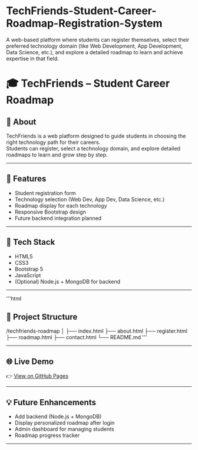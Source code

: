# TechFriends-Student-Career-Roadmap-Registration-System
A web-based platform where students can register themselves, select their preferred technology domain (like Web Development, App Development, Data Science, etc.), and explore a detailed roadmap to learn and achieve expertise in that field.

# 🎓 TechFriends – Student Career Roadmap

## 🧠 About
TechFriends is a web platform designed to guide students in choosing the right technology path for their careers.  
Students can register, select a technology domain, and explore detailed roadmaps to learn and grow step by step.

---

## 🚀 Features
- Student registration form  
- Technology selection (Web Dev, App Dev, Data Science, etc.)  
- Roadmap display for each technology  
- Responsive Bootstrap design  
- Future backend integration planned

---

## 🧩 Tech Stack
- HTML5  
- CSS3  
- Bootstrap 5  
- JavaScript  
- (Optional) Node.js + MongoDB for backend

---
'''html
## 📁 Project Structure
/techfriends-roadmap
│
├── index.html
├── about.html
├── register.html
├── roadmap.html
├── contact.html
└── README.md
'''

---

## 🌐 Live Demo
👉 [View on GitHub Pages](https://LalitPatil05.github.io/TechFriends-Student-Career-Roadmap-Registration-System/techfriends-roadmap/register.html)

---

## 💡 Future Enhancements
- Add backend (Node.js + MongoDB)
- Display personalized roadmap after login
- Admin dashboard for managing students
- Roadmap progress tracker

---

